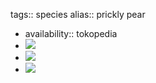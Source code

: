 tags:: species
alias:: prickly pear

- availability:: tokopedia
- ![](https://peach-geographical-bat-397.mypinata.cloud/ipfs/QmX3V3r37fSzTDcc3yG1ucTCnjcqVPZJoLQuLfbhURmnAk)
- ![](https://peach-geographical-bat-397.mypinata.cloud/ipfs/QmcAkQehrDCceNBf1i7s8W74RkFTWXHTtmex8JP5j5W1fC)
- ![](https://peach-geographical-bat-397.mypinata.cloud/ipfs/QmYVsAcMXDa55wJone8F5jugU6J4yt5oeSJLPUfnpFNjvC)